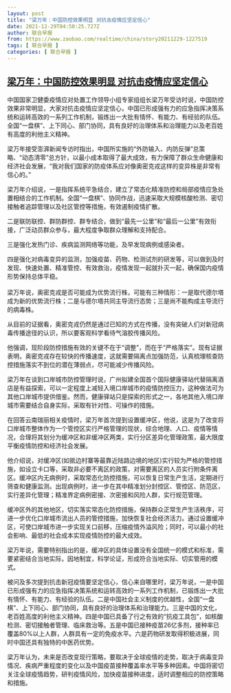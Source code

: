 ```yaml
---
layout: post
title: "梁万年：中国防控效果明显 对抗击疫情应坚定信心"
date: 2021-12-29T04:50:25.727Z
author: 联合早报
from: https://www.zaobao.com/realtime/china/story20211229-1227519
tags: [ 联合早报 ]
categories: [ 联合早报 ]
---
```

<!--1640775960000-->
[梁万年：中国防控效果明显 对抗击疫情应坚定信心](https://www.zaobao.com/realtime/china/story20211229-1227519)
------

<div>
<p>中国国家卫健委疫情应对处置工作领导小组专家组组长梁万年受访时说，中国防控效果非常明显，大家对抗击疫情应坚定信心，中国已形成强有力的应急指挥决策系统和运转高效的一系列工作机制，锻炼出一大批有情怀、有能力、有经验的队伍。全国“一盘棋”、上下同心、部门协同，具有良好的治理体系和治理能力以及老百姓有高度的利他主义精神。</p><p>梁万年接受澎湃新闻专访时指出，中国所实施的“外防输入、内防反弹”总策略、“动态清零”总方针，以最小成本取得了最大成效，有力保障了群众生命健康和经济社会发展，“我对我们国家的防疫体系应对像奥密克戎这样的变异株是非常有信心的。”</p><p>梁万年介绍说，一是指挥系统平急结合，建立了常态化精准防控和局部疫情应急处置相结合的工作机制。全国“一盘棋”、协同作战，迅速采取大规模核酸检测、密切接触者追踪管理以及社区管控等措施，有效遏制疫情扩散。</p><section id="imu"><div id="dfp-ad-imu1">        </div></section><p>二是联防联控、群防群控、群专结合，做到“最先一公里”和“最后一公里”有效衔接，广泛动员群众参与，最大程度争取群众理解和支持配合。</p><p>三是强化发热门诊、疾病监测网络等功能，及早发现病例或感染者。</p><p>四是强化对病毒变异的监测，加强疫苗、药物、检测试剂的研发等，可以做到及时发现、快速处置、精准管控、有效救治，疫情发现一起就扑灭一起，确保国内疫情形势保持总体平稳。<br> <br>梁万年说，奥密克戎是否可能成为优势流行株，可能有三种情形：一是取代德尔塔成为新的优势流行株；二是与德尔塔共同主导流行态势；三是尚不能构成主导流行的病毒株。</p><div id="innity-in-post"></div><div id="dfp-ad-midarticlespecial">        </div><p>从目前的证据看，奥密克戎仍然是通过已知的方式在传播，没有突破人们对新冠病毒传播途径的认识，所以要客观科学看待气溶胶传播风险。</p><p>他强调，现阶段防控措施有效的关键不在于“调整”，而在于“严格落实”。现有证据表明，奥密克戎存在较快的传播速度，这就需要隔离点加强防范，认真梳理核查防控措施落实不到位的潜在薄弱点，尽可能减少传播风险。</p><p>梁万年在谈到口岸城市防控管理时说，广州拟建全国首个国际健康驿站代替隔离酒店是有益探索，可以一定程度上减轻入境口岸城市的疫情防控压力，这种做法可为其他口岸城市提供借鉴。然而，健康驿站只是探索的形式之一，各地其他入境口岸城市需要结合自身实际，采取有针对性、可操作的措施。</p><p>在回答云南瑞丽相关疫情时，梁万年首次提到设置缓冲区，他说，这是为了改变将口岸城市整体作为一个管控区实行严格管理的现状，综合地理、人口、疫情等情况，合理将其划分为缓冲区和非缓冲区两类，实行分区差异化管理政策，最大限度平衡疫情防控和经济社会发展。</p><p>他介绍说，对缓冲区(如抵边村寨等最靠近陆路边境的地区)实行较为严格的管控措施，如设立卡口等，采取非必要不离区的政策，对需要离区的人员实行附条件离区。缓冲区内无病例时，采取常态化防控措施，可以恢复日常生产生活，定期进行筛查和健康监测。出现病例时，进一步在其中精准划分封控区、管控区、防范区，实行差异化管理；精准界定病例密接、次密接和风险人群，实行规范管理。</p><p>缓冲区外的其他地区，切实落实常态化防控措施，保持群众正常生产生活秩序，可进一步优化口岸城市流出人员的管控措施，加快恢复社会经济活力。通过设置缓冲区，可使口岸城市进一步实现关口前移，压缩疫情外溢风险；同时，可以最小的社会影响、最低的社会成本实现疫情防控的最大成效。</p><p>梁万年说，需要特别指出的是，缓冲区的具体设置没有全国统一的模式和标准，需要紧密结合当地实际，因地制宜，科学论证，形成符合当地实际、切实管用的模式。</p><p>被问及多次提到抗击新冠疫情要坚定信心，信心来自哪里时，梁万年说，一是中国已形成强有力的应急指挥决策系统和运转高效的一系列工作机制，已锻炼出一大批有情怀、有能力、有经验的队伍。二是中国社会主义制度的优越性，全国“一盘棋”、上下同心、部门协同，具有良好的治理体系和治理能力。三是中国的文化，老百姓高度的利他主义精神。四是中国已具备了行之有效的“抗疫工具包”，如核酸检测、密切接触者管理、临床救治等。五是中国已接种疫苗26亿多剂，接种率已覆盖80%以上人群，人群具有一定的免疫水平。六是药物研发取得积极进展，同时中国还具有独特的中医药优势。</p><p>梁万年认为，未来是否改变现行策略，要取决于全球疫情的走势，取决于病毒变异情况、疾病严重程度的变化以及中国疫苗接种覆盖率水平等多种因素。中国将密切关注全球疫情趋势，研判疫情风险，加快疫苗接种进度，适时调整相应的防控策略和措施。 <br> </p>      <div class="cx_paywall_placeholder" id="sph_cdp_40"></div>
</div>

